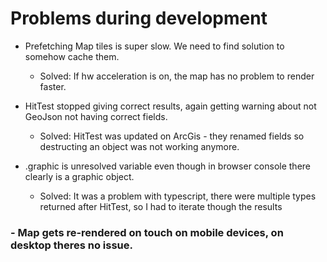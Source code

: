 # Problems during development

- Prefetching Map tiles is super slow. We need to find solution to somehow cache them.
    - Solved: If hw acceleration is on, the map has no problem to render faster.


- HitTest stopped giving correct results, again getting warning about not GeoJson not having correct fields.
  - Solved: HitTest was updated on ArcGis - they renamed fields so destructing an object was not working anymore.

- .graphic is unresolved variable even though in browser console there clearly is a graphic object.
  - Solved: It was a problem with typescript, there were multiple types returned after HitTest, so I had to iterate
    though the results

### - **Map gets re-rendered on touch on mobile devices, on desktop theres no issue**. 